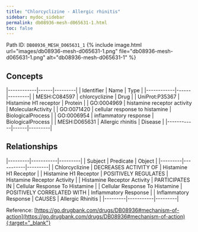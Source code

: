 ```yaml
---
title: "Chlorcyclizine - Allergic rhinitis"
sidebar: mydoc_sidebar
permalink: db08936-mesh-d065631-1.html
toc: false 
---
```



Path ID: `DB08936_MESH_D065631_1`
{% include image.html url="images/db08936-mesh-d065631-1.png" file="db08936-mesh-d065631-1.png" alt="db08936-mesh-d065631-1" %}

## Concepts

|------------|------|---------|
| Identifier | Name | Type    |
|------------|------|---------|
| MESH:C084597 | chlorcyclizine | Drug |
| UniProt:P35367 | Histamine H1 receptor | Protein |
| GO:0004969 | histamine receptor activity | MolecularActivity |
| GO:0071420 | cellular response to histamine | BiologicalProcess |
| GO:0006954 | inflammatory response | BiologicalProcess |
| MESH:D065631 | Allergic rhinitis | Disease |
|------------|------|---------|

## Relationships

|---------|-----------|---------|
| Subject | Predicate | Object  |
|---------|-----------|---------|
| Chlorcyclizine | DECREASES ACTIVITY OF | Histamine H1 Receptor |
| Histamine H1 Receptor | POSITIVELY REGULATES | Histamine Receptor Activity |
| Histamine Receptor Activity | PARTICIPATES IN | Cellular Response To Histamine |
| Cellular Response To Histamine | POSITIVELY CORRELATED WITH | Inflammatory Response |
| Inflammatory Response | CAUSES | Allergic Rhinitis |
|---------|-----------|---------|

Reference: [https://go.drugbank.com/drugs/DB08936#mechanism-of-action](https://go.drugbank.com/drugs/DB08936#mechanism-of-action){:target="_blank"}